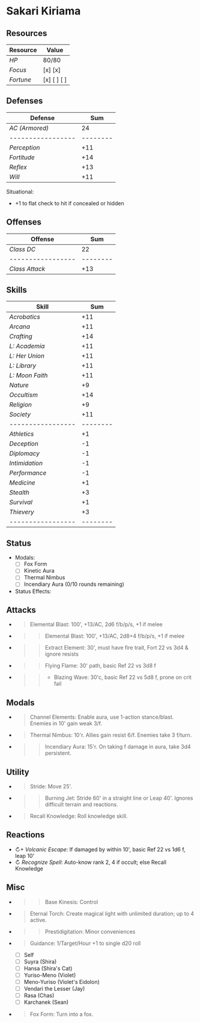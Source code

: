 # Sakari Kiriama
## Resources
| **Resource** |  Value       |
|--------------|--------------|
| *HP*         |  80/80       |
| *Focus*      |  [x] [x]     |
| *Fortune*    |  [x] [ ] [ ] |

## Defenses
| **Defense**     |  Sum   |
|-----------------|--------|
| *AC (Armored)*  |  24    |
|-----------------|--------|
| *Perception*    |  +11   |
| *Fortitude*     |  +14   |
| *Reflex*        |  +13   |
| *Will*          |  +11   |
Situational:
- +1 to flat check to hit if concealed or hidden

## Offenses
| **Offense**     |  Sum   |
|-----------------|--------|
| *Class DC*      |  22    |
|-----------------|--------|
| *Class Attack*  |  +13   |

## Skills
| **Skill**       |  Sum   |
|-----------------|--------|
| *Acrobatics*    |  +11   |
| *Arcana*        |  +11   |
| *Crafting*      |  +14   |
| *L: Academia*   |  +11   |
| *L: Her Union*  |  +11   |
| *L: Library*    |  +11   |
| *L: Moon Faith* |  +11   |
| *Nature*        |  +9    |
| *Occultism*     |  +14   |
| *Religion*      |  +9    |
| *Society*       |  +11   |
|-----------------|--------|
| *Athletics*     |  +1    |
| *Deception*     |  -1    |
| *Diplomacy*     |  -1    |
| *Intimidation*  |  -1    |
| *Performance*   |  -1    |
| *Medicine*      |  +1    |
| *Stealth*       |  +3    |
| *Survival*      |  +1    |
| *Thievery*      |  +3    |
|-----------------|--------|

## Status
- Modals:
    - [ ] Fox Form
    - [ ] Kinetic Aura
    - [ ] Thermal Nimbus
    - [ ] Incendiary Aura (0/10 rounds remaining)
- Status Effects:

## Attacks
- > Elemental Blast: 100', +13/AC, 2d6 f/b/p/s, +1 if melee
- >> Elemental Blast: 100', +13/AC, 2d8+4 f/b/p/s, +1 if melee
- >> Extract Element: 30', must have fire trait, Fort 22 vs 3d4 & ignore resists
- >> Flying Flame: 30' path, basic Ref 22 vs 3d8 f
- >>+ Blazing Wave: 30'c, basic Ref 22 vs 5d8 f, prone on crit fail

## Modals
- > Channel Elements: Enable aura, use 1-action stance/blast. Enemies in 10' gain weak 3/f.
- > Thermal Nimbus: 10'r. Allies gain resist 6/f. Enemies take 3 f/turn.
- >> Incendiary Aura: 15'r. On taking f damage in aura, take 3d4 persistent.

## Utility
- > Stride: Move 25'.
- >> Burning Jet: Stride 60' in a straight line or Leap 40'. Ignores difficult terrain and reactions.
- > Recall Knowledge: Roll knowledge skill.

## Reactions
- ↻+ *Volcanic Escape*: If damaged by within 10', basic Ref 22 vs 1d6 f, leap 10'
- ↻ *Recognize Spell*: Auto-know rank 2, 4 if occult; else Recall Knowledge

## Misc
- >> Base Kinesis: Control
- > Eternal Torch: Create magical light with unlimited duration; up to 4 active.
- >> Prestidigitation: Minor conveniences
- > Guidance: 1/Target/Hour +1 to single d20 roll
  - [ ] Self
  - [ ] Suyra (Shira)
  - [ ] Hansa (Shira's Cat)
  - [ ] Yuriso-Meno (Violet)
  - [ ] Meno-Yuriso (Violet's Eidolon)
  - [ ] Vendari the Lesser (Jay)
  - [ ] Rasa (Chas)
  - [ ] Karchanek (Sean)
- > Fox Form: Turn into a fox.